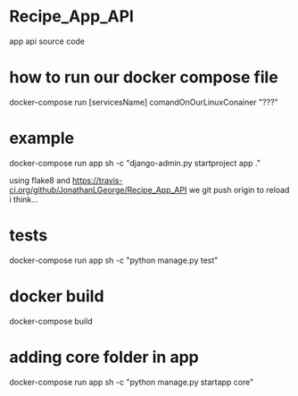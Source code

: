 # Recipe_App_API

app api source code

# how to run our docker compose file

docker-compose run [servicesName] comandOnOurLinuxConainer "???"

# example

docker-compose run app sh -c "django-admin.py startproject app ."

using flake8
and https://travis-ci.org/github/JonathanLGeorge/Recipe_App_API
we git push origin to reload i think...

# tests

docker-compose run app sh -c "python manage.py test"

# docker build

docker-compose build

# adding core folder in app

docker-compose run app sh -c "python manage.py startapp core"
